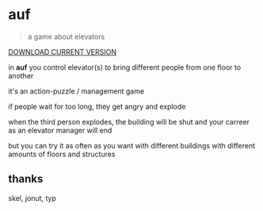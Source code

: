 # auf

> a game about elevators

[DOWNLOAD CURRENT VERSION](https://github.com/Werninator/auf/releases/tag/v0.1.0-alpha)

in **auf** you control elevator(s) to bring different people from one floor to another

it's an action-puzzle / management game

if people wait for too long, they get angry and explode

when the third person explodes, the building will be shut and your carreer as an elevator manager will end

but you can try it as often as you want with different buildings with different amounts of floors and structures

## thanks

skel, jonut, typ
